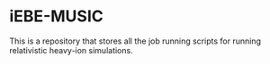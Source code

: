 # iEBE-MUSIC
This is a repository that stores all the job running scripts for running relativistic heavy-ion simulations.

